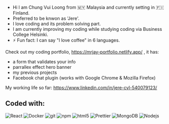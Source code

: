 - Hi I am Chung Vui Loong from 🇲🇾 Malaysia and currently setting in 🇫🇮 Finland.
- Preferred to be knwon as 'Jere'.
- I love coding and its problem solving part.
- I am currently improving my coding while studying coding via Business College Helsinki.
- ⚡ Fun fact: I can say "I love coffee" in 6 languages.

Check out my coding portfolio, https://mrjay-portfolio.netlify.app/ , it has:
- a form that validates your info
- parrallex effect hero banner
- my previous projects 
- Facebook chat plugin (works with Google Chrome & Mozilla Firefox)

My working life so far:
https://www.linkedin.com/in/jere-cvl-540079123/

## Coded with:
<p>
  <img alt="React" src="https://img.shields.io/badge/-React-45b8d8?style=flat-square&logo=react&logoColor=white" />
  <img alt="Docker" src="https://img.shields.io/badge/-Docker-46a2f1?style=flat-square&logo=docker&logoColor=white" />
  <img alt="git" src="https://img.shields.io/badge/-Git-F05032?style=flat-square&logo=git&logoColor=white" />
  <img alt="npm" src="https://img.shields.io/badge/-NPM-CB3837?style=flat-square&logo=npm&logoColor=white" />
  <img alt="html5" src="https://img.shields.io/badge/-HTML5-E34F26?style=flat-square&logo=html5&logoColor=white" />
  <img alt="Prettier" src="https://img.shields.io/badge/-Prettier-F7B93E?style=flat-square&logo=prettier&logoColor=white" />
  <img alt="MongoDB" src="https://img.shields.io/badge/-MongoDB-13aa52?style=flat-square&logo=mongodb&logoColor=white" />
  <img alt="Nodejs" src="https://img.shields.io/badge/-Nodejs-43853d?style=flat-square&logo=Node.js&logoColor=white" />
</p>




<!-- ## Whats up world! 👋

### Jere here!!

I am looking for coding opportunities to be a coder in Finland or Europe region. It is simply because I love coding and problem solving.

At the moment, I am studying via Busiess College Helsinki and also online via Xamk, Metroplia and also Laurea for any coding or IT related courses.

I dabble in coding with several projects and hope to work with you coders!!

### 🧏 About me:  <img src="https://www.codewars.com/users/Jirimicvl/badges/large?logo=false">

- Level 6 Warrior in Codewars.
- 🔭 I’m currently working on **making myself proficient in coding languages and building my portfolio**.
- 🌱 I’m currently improving my skills in **Javascript, React.**
- 💻 I'm looking for opportunities **to work as coder in Finland.**
- ⚡ Fun fact: I can say "I love coffee" in 5 languages.
<!-- - 📁 Portfolio: Check out my portfolio https://github.com/jirimicvl/portfolio   -->

<!-- <p>
  <img alt="React" src="https://img.shields.io/badge/-React-45b8d8?style=flat-square&logo=react&logoColor=white" />
  <img alt="Docker" src="https://img.shields.io/badge/-Docker-46a2f1?style=flat-square&logo=docker&logoColor=white" />
  <img alt="Heroku" src="https://img.shields.io/badge/-Heroku-430098?style=flat-square&logo=heroku&logoColor=white" />
  <img alt="git" src="https://img.shields.io/badge/-Git-F05032?style=flat-square&logo=git&logoColor=white" />
  <img alt="npm" src="https://img.shields.io/badge/-NPM-CB3837?style=flat-square&logo=npm&logoColor=white" />
  <img alt="html5" src="https://img.shields.io/badge/-HTML5-E34F26?style=flat-square&logo=html5&logoColor=white" />
  <img alt="Brave browser" src="https://img.shields.io/badge/-Brave_Browser-FB542B?style=flat-square&logo=brave&logoColor=white" />
  <img alt="Prettier" src="https://img.shields.io/badge/-Prettier-F7B93E?style=flat-square&logo=prettier&logoColor=white" />
  <img alt="MongoDB" src="https://img.shields.io/badge/-MongoDB-13aa52?style=flat-square&logo=mongodb&logoColor=white" />
  <img alt="Nodejs" src="https://img.shields.io/badge/-Nodejs-43853d?style=flat-square&logo=Node.js&logoColor=white" />
</p> -->


<!-- - 🤔 I’m looking for help with ...
- 💬 Ask me about ...
- 📫 How to reach me: ...
- 😄 Pronouns: MrJay, he, him,  -->


